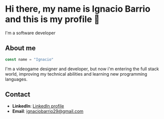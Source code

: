 # Hi there, my name is Ignacio Barrio and this is my profile 👋

I'm a software developer 

## About me 
```js
const name = "Ignacio"
```
I'm a videogame designer and developer, but now i'm entering the full stack world, improving my technical abilities and learning new programming languages.
 
## Contact

- **LinkedIn**: [LinkedIn profile](https://www.linkedin.com/in/ignacio-barrio-aranda-ab54b2133/)
- **Email**: ignaciobarrio29@gmail.com

<!--
**IgnacioBA9/IgnacioBA9** is a ✨ _special_ ✨ repository because its `README.md` (this file) appears on your GitHub profile.

Here are some ideas to get you started:

- 🔭 I’m currently working on ...
- 🌱 I’m currently learning ...
- 👯 I’m looking to collaborate on ...
- 🤔 I’m looking for help with ...
- 💬 Ask me about ...
- 📫 How to reach me: ...
- 😄 Pronouns: ...
- ⚡ Fun fact: ...
-->
